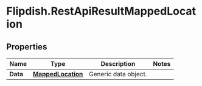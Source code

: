 # Flipdish.RestApiResultMappedLocation

## Properties
Name | Type | Description | Notes
------------ | ------------- | ------------- | -------------
**Data** | [**MappedLocation**](MappedLocation.md) | Generic data object. | 


